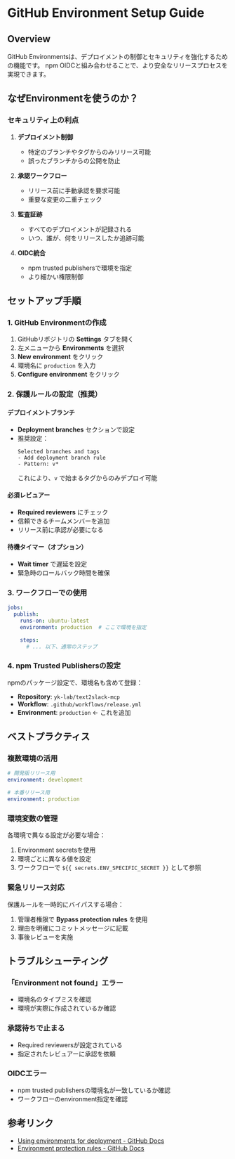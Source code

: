 # GitHub Environment Setup Guide

## Overview

GitHub Environmentsは、デプロイメントの制御とセキュリティを強化するための機能です。
npm OIDCと組み合わせることで、より安全なリリースプロセスを実現できます。

## なぜEnvironmentを使うのか？

### セキュリティ上の利点

1. **デプロイメント制御**
   - 特定のブランチやタグからのみリリース可能
   - 誤ったブランチからの公開を防止

2. **承認ワークフロー**
   - リリース前に手動承認を要求可能
   - 重要な変更の二重チェック

3. **監査証跡**
   - すべてのデプロイメントが記録される
   - いつ、誰が、何をリリースしたか追跡可能

4. **OIDC統合**
   - npm trusted publishersで環境を指定
   - より細かい権限制御

## セットアップ手順

### 1. GitHub Environmentの作成

1. GitHubリポジトリの **Settings** タブを開く
2. 左メニューから **Environments** を選択
3. **New environment** をクリック
4. 環境名に `production` を入力
5. **Configure environment** をクリック

### 2. 保護ルールの設定（推奨）

#### デプロイメントブランチ

- **Deployment branches** セクションで設定
- 推奨設定：
  ```
  Selected branches and tags
  - Add deployment branch rule
  - Pattern: v*
  ```
  これにより、`v` で始まるタグからのみデプロイ可能

#### 必須レビュアー

- **Required reviewers** にチェック
- 信頼できるチームメンバーを追加
- リリース前に承認が必要になる

#### 待機タイマー（オプション）

- **Wait timer** で遅延を設定
- 緊急時のロールバック時間を確保

### 3. ワークフローでの使用

```yaml
jobs:
  publish:
    runs-on: ubuntu-latest
    environment: production  # ここで環境を指定

    steps:
      # ... 以下、通常のステップ
```

### 4. npm Trusted Publishersの設定

npmのパッケージ設定で、環境名も含めて登録：

- **Repository**: `yk-lab/text2slack-mcp`
- **Workflow**: `.github/workflows/release.yml`
- **Environment**: `production` ← これを追加

## ベストプラクティス

### 複数環境の活用

```yaml
# 開発版リリース用
environment: development

# 本番リリース用
environment: production
```

### 環境変数の管理

各環境で異なる設定が必要な場合：

1. Environment secretsを使用
2. 環境ごとに異なる値を設定
3. ワークフローで `${{ secrets.ENV_SPECIFIC_SECRET }}` として参照

### 緊急リリース対応

保護ルールを一時的にバイパスする場合：

1. 管理者権限で **Bypass protection rules** を使用
2. 理由を明確にコミットメッセージに記載
3. 事後レビューを実施

## トラブルシューティング

### 「Environment not found」エラー

- 環境名のタイプミスを確認
- 環境が実際に作成されているか確認

### 承認待ちで止まる

- Required reviewersが設定されている
- 指定されたレビュアーに承認を依頼

### OIDCエラー

- npm trusted publishersの環境名が一致しているか確認
- ワークフローのenvironment指定を確認

## 参考リンク

- [Using environments for deployment - GitHub Docs](https://docs.github.com/en/actions/deployment/targeting-different-environments/using-environments-for-deployment)
- [Environment protection rules - GitHub Docs](https://docs.github.com/en/actions/deployment/targeting-different-environments/using-environments-for-deployment#environment-protection-rules)
